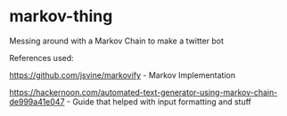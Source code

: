 # markov-thing
Messing around with a Markov Chain to make a twitter bot


References used:

https://github.com/jsvine/markovify - Markov Implementation

https://hackernoon.com/automated-text-generator-using-markov-chain-de999a41e047 - Guide that helped with input formatting and stuff
